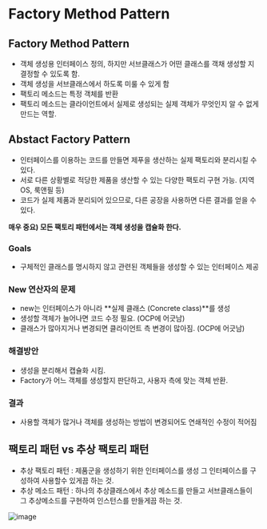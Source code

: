 # Factory Method Pattern

## Factory Method Pattern
- 객체 생성용 인터페이스 정의, 하지만 서브클래스가 어떤 클래스를 객채 생성할 지 결정할 수 있도록 함.  
- 객체 생성을 서브클래스에서 하도록 미룰 수 있게 함  
- 팩토리 메소드는 특정 객체를 반환  
- 팩토리 메소드는 클라이언트에서 실제로 생성되는 실제 객체가 무엇인지 알 수 없게 만드는 역할.  


## Abstact Factory Pattern
- 인터페이스를 이용하는 코드를 만들면 제푸을 생산하는 실제 팩토리와 분리시킬 수 있다.  
- 서로 다른 상황별로 적당한 제품을 생산할 수 있는 다양한 팩토리 구현 가능. (지역 OS, 룩앤필 등)  
- 코드가 실제 제품과 분리되어 있으므로, 다른 공장을 사용하면 다른 결과를 얻을 수 있다.  

**매우 중요) 모든 팩토리 패턴에서는 객체 생성을 캡슐화 한다.**  

### Goals  
- 구체적인 클래스를 명시하지 않고 관련된 객체들을 생성할 수 있는 인터페이스 제공  

### New 연산자의 문제  
- new는 인터페이스가 아니라 **실제 클래스 (Concrete class)**를 생성  
- 생성할 객체가 늘어나면 코드 수정 필요. (OCP에 어긋남)  
- 클래스가 많아지거나 변경되면 클라이언트 측 변경이 많아짐. (OCP에 어긋남)   

### 해결방안  
- 생성을 분리해서 캡슐화 시킴.  
- Factory가 어느 객체를 생성할지 판단하고, 사용자 측에 맞는 객체 반환.  

### 결과  
- 사용할 객체가 많거나 객체를 생성하는 방법이 변경되어도 연쇄적인 수정이 적어짐
 
## 팩토리 패턴 vs 추상 팩토리 패턴  
 - 추상 팩토리 패턴 : 제품군을 생성하기 위한 인터페이스를 생성 그 인터페이스를 구성하여 사용할수 있게끔 하는 것.  
 - 추상 메소드 패턴 : 하나의 추상클래스에서 추상 메소드를 만들고 서브클래스들이 그 추상메소드를 구현하여 인스턴스를 만들게끔 하는 것.  

![image](https://user-images.githubusercontent.com/32921115/101908204-1205c780-3bff-11eb-8f8d-61750f59420c.png)
